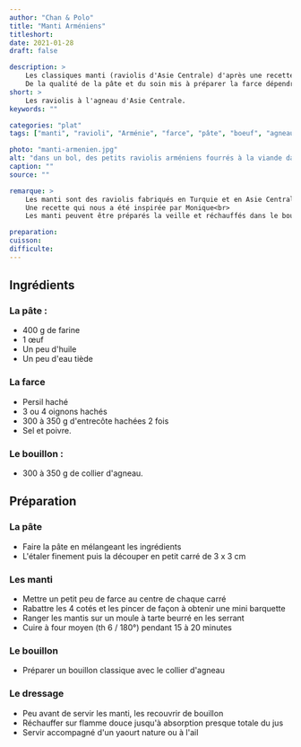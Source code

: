 ```yaml
---
author: "Chan & Polo"
title: "Manti Arméniens"
titleshort:
date: 2021-01-28
draft: false

description: >
    Les classiques manti (raviolis d'Asie Centrale) d'après une recette arménienne.<br>
    De la qualité de la pâte et du soin mis à préparer la farce dépendra la finesse des manti.
short: >
    Les raviolis à l'agneau d'Asie Centrale.
keywords: ""

categories: "plat"
tags: ["manti", "ravioli", "Arménie", "farce", "pâte", "boeuf", "agneau","hachis", "haché", "oignon", "persil"]

photo: "manti-armenien.jpg"
alt: "dans un bol, des petits raviolis arméniens fourrés à la viande dans une sauce à la tomate. Le tout est parsemé d'herbes coupées."
caption: ""
source: ""

remarque: >
    Les manti sont des raviolis fabriqués en Turquie et en Asie Centrale<br>
    Une recette qui nous a été inspirée par Monique<br>
    Les manti peuvent être préparés la veille et réchauffés dans le bouillon au moment de servir

preparation: 
cuisson: 
difficulte:
---
```



## Ingrédients
### La pâte :

- 400 g de farine
- 1 œuf
- Un peu d'huile
- Un peu d'eau tiède
### La farce 

- Persil haché
- 3 ou 4 oignons hachés
- 300 à 350 g d'entrecôte hachées 2 fois
- Sel et poivre.


### Le bouillon :

- 300 à 350 g de collier d'agneau.
## Préparation
### La pâte
- Faire la pâte en mélangeant les ingrédients
- L'étaler finement puis la découper en petit carré de 3 x 3 cm
### Les manti
- Mettre un petit peu de farce au centre de chaque carré
- Rabattre les 4 cotés et les pincer de façon à obtenir une mini barquette
- Ranger les mantis sur un moule à tarte beurré en les serrant
- Cuire à four moyen (th 6 / 180°) pendant 15 à 20 minutes
### Le bouillon
- Préparer un bouillon classique avec le collier d'agneau
### Le dressage
- Peu avant de servir les manti, les recouvrir de bouillon 
- Réchauffer sur flamme douce jusqu'à absorption presque totale du jus
- Servir accompagné d'un yaourt nature ou à l'ail

